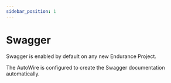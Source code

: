 ```yaml
---
sidebar_position: 1
---
```


# Swagger

Swagger is enabled by default on any new Endurance Project. 

The AutoWire is configured to create the Swagger documentation automatically. 
